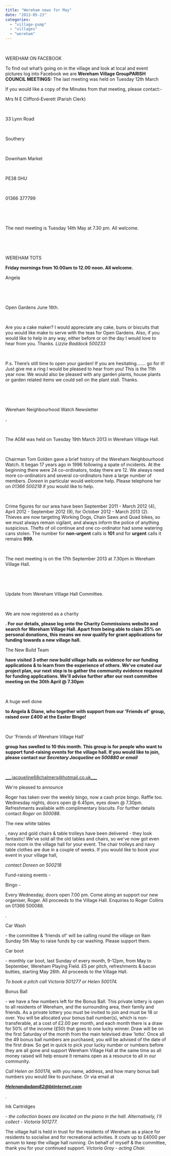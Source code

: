 ```yaml
---
title: "Wereham news for May"
date: "2013-05-23"
categories: 
  - "village-pump"
  - "villages"
  - "wereham"
---
```


 

WEREHAM ON FACEBOOK

To find out what’s going on in the village and look at local and event pictures log into Facebook we are **Wereham Village GroupPARISH COUNCIL MEETINGS:** The last meeting was held on Tuesday 12th March

If you would like a copy of the Minutes from that meeting, please contact:-

Mrs N E Clifford-Everett (Parish Clerk)

 

33 Lynn Road

 

Southery

 

Downham Market

 

PE38 0HU

 

01366 377799

 

 

The next meeting is Tuesday 14th May at 7.30 pm. All welcome.

 

 

WEREHAM TOTS

****Friday mornings from 10.00am to 12.00 noon. All welcome.****

Angela

 

 

Open Gardens June 16th.

 

Are you a cake maker? I would appreciate any cake, buns or biscuits that you would like make to serve with the teas for Open Gardens. Also, if you would like to help in any way, either before or on the day I would love to hear from you. Thanks. _Lizzie Baddock 500233_

 

P.s. There’s still time to open your garden! If you are hesitating....... go for it! Just give me a ring I would be pleased to hear from you! This is the 11th year now. We would also be pleased with any garden plants, house plants or garden related items we could sell on the plant stall. Thanks.

 

 

Wereham Neighbourhood Watch Newsletter

****.****

 

The AGM was held on Tuesday 19th March 2013 in Wereham Village Hall.

 

Chairman Tom Golden gave a brief history of the Wereham Neighbourhood Watch. It began 17 years ago in 1996 following a spate of incidents. At the beginning there were 24 co-ordinators, today there are 12. We always need more co-ordinators and several co-ordinators have a large number of members. _Doreen_ in particular would welcome help. Please telephone her on _01366 500218_ if you would like to help.

 

Crime figures for our area have been September 2011 - March 2012 (4), April 2012 - September 2012 (9), for October 2012 - March 2013 (2). Thieves are now targeting Working Dogs, Chain Saws and Quad bikes, so we must always remain vigilant, and always inform the police of anything suspicious. Thefts of oil continue and one co-ordinator had some watering cans stolen. The number for **non-urgent** calls is **101** and for **urgent** calls it remains **999.**

 

The next meeting is on the 17th September 2013 at 7.30pm in Wereham Village Hall.

 

 

Update from Wereham Village Hall Committee.

 

We are now registered as a charity

****. For our details, please log onto the Charity Commissions website and search for Wereham Village Hall. Apart from being able to claim 25% on personal donations, this means we now qualify for grant applications for funding towards a new village hall.****

The New Build Team

****have visited 3 other new build village halls as evidence for our funding applications & to learn from the experience of others. We've created our project plan, our next step is to gather the community evidence required for funding applications. We'll advise further after our next committee meeting on the 30th April @ 7.30pm****

 

A huge well done

****to Angela & Diane, who together with support from our 'Friends of' group, raised over £400 at the Easter Bingo!****

 

Our 'Friends of Wereham Village Hall'

****group has swelled to 10 this month. This group is for people who want to support fund-raising events for the village hall. If you would like to join, please contact our _Secretary Jacqueline on 500880 or email_****

 

[___jacqueline68chalmers@hotmail.co.uk___](mailto:jacqueline68chalmers@hotmail.co.uk)

We're pleased to announce

Roger has taken over the weekly bingo, now a cash prize bingo. Raffle too. Wednesday nights, doors open @ 6.45pm, eyes down @ 7.30pm. Refreshments available with complimentary biscuits. For further details contact _Roger on 500088_.

The new white tables

, navy and gold chairs & table trolleys have been delivered - they look fantastic! We've sold all the old tables and chairs, so we've now got even more room in the village hall for your event. The chair trolleys and navy table clothes are due in a couple of weeks. If you would like to book your event in your village hall,

_contact Doreen on 500218_

Fund-raising events -

Bingo -

Every Wednesday, doors open 7.00 pm. Come along an support our new organiser, Roger. All proceeds to the Village Hall. Enquiries to Roger Collins on 01366 500088.

.

Car Wash

\- the committee & 'friends of' will be calling round the village on 9am Sunday 5th May to raise funds by car washing. Please support them.

Car boot

\- monthly car boot, last Sunday of every month, 9-12pm, from May to September, Wereham Playing Field. £5 per pitch, refreshments & bacon butties, starting May 26th. All proceeds to the Village Hall.

_To book a pitch call Victoria 501277 or Helen 500174._

Bonus Ball

\- we have a few numbers left for the Bonus Ball. This private lottery is open to all residents of Wereham, and the surrounding area, their family and friends. As a private lottery you must be invited to join and must be 18 or over. You will be allocated your bonus ball number(s), which is non-transferable, at a cost of £2.00 per month, and each month there is a draw for 50% of the income (£50) that goes to one lucky winner. Draw will be on the first Saturday of the month from the main televised draw ‘lotto’. Once all the 49 bonus ball numbers are purchased, you will be advised of the date of the first draw. So get in quick to pick your lucky number or numbers before they are all gone and support Wereham Village Hall at the same time as all money raised will help ensure it remains open as a resource to all in our community.

_Call Helen on 500174,_ with you name, address, and how many bonus ball numbers you would like to purchase. Or via email at

[___Helenandadam82@btinternet.com___](mailto:Helenandadam82@btinternet.com)

_._

Ink Cartridges

_\- the collection boxes are located on the piano in the hall. Alternatively, I'll collect - _Victoria 501277_._

The village hall is held in trust for the residents of Wereham as a place for residents to socialise and for recreational activities. It costs up to £4000 per annum to keep the village hall running. On behalf of myself & the committee, thank you for your continued support. _Victoria Gray - acting Chair._
